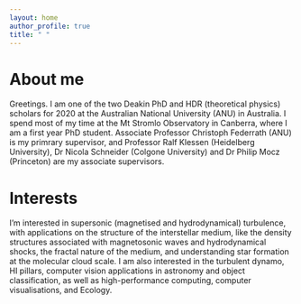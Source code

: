 ```yaml
---
layout: home
author_profile: true
title: " "
---
```


# About me
Greetings. I am one of the two Deakin PhD and HDR (theoretical physics) scholars for 2020 at the Australian National University (ANU) in Australia. I spend most of my time at the Mt Stromlo Observatory in Canberra, where I am a first year PhD student. Associate Professor Christoph Federrath (ANU) is my primrary supervisor, and Professor Ralf Klessen (Heidelberg University), Dr Nicola Schneider (Colgone University) and Dr Philip Mocz (Princeton) are my associate supervisors.

# Interests
I’m interested in supersonic (magnetised and hydrodynamical) turbulence, with applications on the structure of the interstellar medium, like the density structures associated with magnetosonic waves and hydrodynamical shocks, the fractal nature of the medium, and understanding star formation at the molecular cloud scale. I am also interested in the turbulent dynamo, HI pillars, computer vision applications in astronomy and object classification, as well as high-performance computing, computer visualisations, and Ecology.
